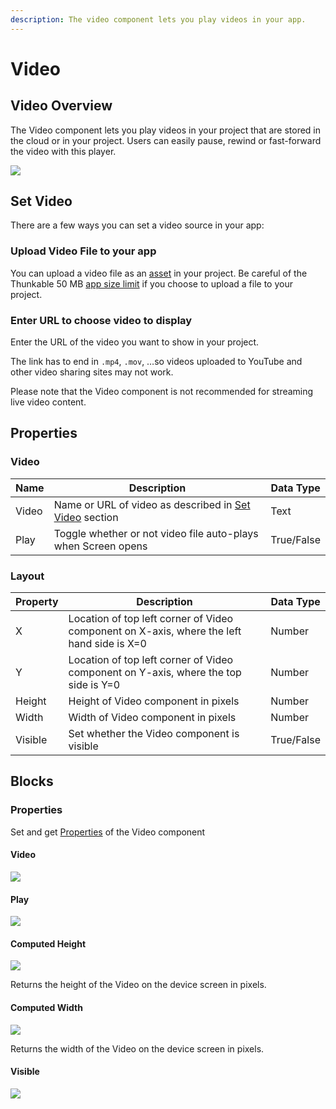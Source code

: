 ```yaml
---
description: The video component lets you play videos in your app.
---
```


# Video

## Video Overview

The Video component lets you play videos in your project that are stored in the cloud or in your project. Users can easily pause, rewind or fast-forward the video with this player.



![](.gitbook/assets/screen-shot-2019-10-17-at-2.52.02-pm.png)

## Set Video

There are a few ways you can set a video source in your app:

### Upload Video File to your app

You can upload a video file as an [asset](assets.md#uploading-and-managing-assets) in your project. Be careful of the Thunkable 50 MB [app size limit](assets.md#app-size-limits-50-mb-per-app) if you choose to upload a file to your project.

### Enter URL to choose video to display

Enter the URL of the video you want to show in your project.

The link has to end in `.mp4`, `.mov`, …so videos uploaded to YouTube and other video sharing sites may not work.

Please note that the Video component is not recommended for streaming live video content.&#x20;

## Properties

### Video

| Name  | Description                                                                  | Data Type  |
| ----- | ---------------------------------------------------------------------------- | ---------- |
| Video | Name or URL of video as described in [Set Video](video.md#set-video) section | Text       |
| Play  | Toggle whether or not video file auto-plays when Screen opens                | True/False |

### Layout

| Property | Description                                                                               | Data Type  |
| -------- | ----------------------------------------------------------------------------------------- | ---------- |
| X        | Location of top left corner of Video component on X-axis, where the left hand side is X=0 | Number     |
| Y        | Location of top left corner of Video component on Y-axis, where the top side is Y=0       | Number     |
| Height   | Height of Video component in pixels                                                       | Number     |
| Width    | Width of Video component in pixels                                                        | Number     |
| Visible  | Set whether the Video component is visible                                                | True/False |

## Blocks

### Properties

Set and get [Properties](video.md#properties) of the Video component

#### Video

![](.gitbook/assets/video\_blocks-video.png)

#### Play

![](.gitbook/assets/video\_blocks-play.png)

#### Computed Height

![](.gitbook/assets/video\_blocks-height.png)

Returns the height of the Video on the device screen in pixels.

#### Computed Width

![](.gitbook/assets/video\_blocks-width.png)

Returns the width of the Video on the device screen in pixels.

#### Visible

![](.gitbook/assets/video\_blocks-visible.png)
